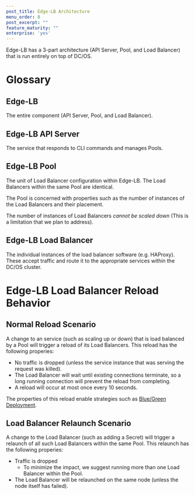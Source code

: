 ```yaml
---
post_title: Edge-LB Architecture
menu_order: 8
post_excerpt: ""
feature_maturity: ""
enterprise: 'yes'
---
```


Edge-LB has a 3-part architecture (API Server, Pool, and Load Balancer) that
is run entirely on top of DC/OS.

# Glossary

## <a name="edge-lb"></a>Edge-LB

The entire component (API Server, Pool, and Load Balancer).

## <a name="edge-lb-api-server"></a>Edge-LB API Server

The service that responds to CLI commands and manages Pools.

## <a name="edge-lb-pool"></a>Edge-LB Pool

The unit of Load Balancer configuration within Edge-LB. The Load Balancers within the same Pool are identical.

The Pool is concerned with properties such as the number of instances of the Load Balancers and their placement.

The number of instances of Load Balancers *cannot be scaled down* (This is
a limitation that we plan to address).

## <a name="edge-lb-load-balancer"></a>Edge-LB Load Balancer

The individual instances of the load balancer software (e.g. HAProxy). These accept traffic and route it to the appropriate services within the DC/OS cluster.

# <a name="edge-lb-reload-behavior"></a>Edge-LB Load Balancer Reload Behavior

## Normal Reload Scenario

A change to an service (such as scaling up or down) that is load balanced
by a Pool will trigger a reload of its Load Balancers. This reload has
the following properies:

* No traffic is dropped (unless the service instance that was serving the
  request was killed).
* The Load Balancer will wait until existing connections terminate, so a long
  running connection will prevent the reload from completing.
* A reload will occur at most once every 10 seconds.

The properties of this reload enable strategies such as
[Blue/Green Deployment](/1.10/networking/edge-lb/strategies#blue-green-deployment).

## Load Balancer Relaunch Scenario

A change to the Load Balancer (such as adding a Secret) will trigger a
relaunch of all such Load Balancers within the same Pool. This relaunch has
the following properies:

* Traffic is dropped
    * To minimize the impact, we suggest running more than one Load
      Balancer within the Pool.
* The Load Balancer will be relaunched on the same node (unless the node itself
  has failed).
